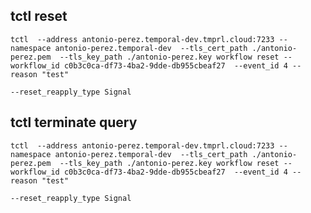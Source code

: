 

## tctl reset

`tctl  --address antonio-perez.temporal-dev.tmprl.cloud:7233 --namespace antonio-perez.temporal-dev  --tls_cert_path ./antonio-perez.pem  --tls_key_path ./antonio-perez.key workflow reset --workflow_id c0b3c0ca-df73-4ba2-9dde-db955cbeaf27  --event_id 4 --reason "test" `

`--reset_reapply_type Signal`


## tctl terminate query

`tctl  --address antonio-perez.temporal-dev.tmprl.cloud:7233 --namespace antonio-perez.temporal-dev  --tls_cert_path ./antonio-perez.pem  --tls_key_path ./antonio-perez.key workflow reset --workflow_id c0b3c0ca-df73-4ba2-9dde-db955cbeaf27  --event_id 4 --reason "test" `

`--reset_reapply_type Signal`